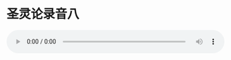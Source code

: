 # 圣灵论录音八

<audio style="width: 100%;" preload="false" controls controlslist="nodownload"><source src="http://file.simai.life/audio/mp3/old/27419.mp3" type="audio/mpeg">Your browser does not support the audio element.</audio>



